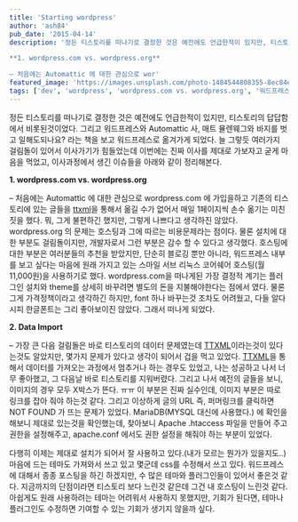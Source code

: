 ```yaml
---
title: 'Starting wordpress'
author: 'ash84'
pub_date: '2015-04-14'
description: '정든 티스토리를 떠나기로 결정한 것은 예전에도 언급한적이 있지만, 티스토리의 답답함에서 비롯된것이었다. 그리고 워드프레스와 Automattic 사, 매트 뮬렌웨그와 바지를 벗고 일해도되나요? 라는 책을 보고 워드프레스로 옮겨가게 되었다. 늘 그렇듯 여러가지 걸림돌이 있어서 이사가기가 힘들었는데 이번에는 진짜 이사를 제대로 가보자고 굳게 마음을 먹었고, 이사과정에서 생긴 이슈들을 아래와 같이 정리해본다.

**1. wordpress.com vs. wordpress.org**

– 처음에는 Automattic 에 대한 관심으로 wor'
featured_image: 'https://images.unsplash.com/photo-1484544808355-8ec84e534d75?ixlib=rb-0.3.5&ixid=eyJhcHBfaWQiOjEyMDd9&s=fc1407c2a550b0ebf3def8b81fa7b4a2&auto=format&fit=crop&w=1366&q=80'
tags: ['dev', 'wordpress', 'wordpress.com vs. wordpress.org', '워드프레스']
---
```



정든 티스토리를 떠나기로 결정한 것은 예전에도 언급한적이 있지만, 티스토리의 답답함에서 비롯된것이었다. 그리고 워드프레스와 Automattic 사, 매트 뮬렌웨그와 바지를 벗고 일해도되나요? 라는 책을 보고 워드프레스로 옮겨가게 되었다. 늘 그렇듯 여러가지 걸림돌이 있어서 이사가기가 힘들었는데 이번에는 진짜 이사를 제대로 가보자고 굳게 마음을 먹었고, 이사과정에서 생긴 이슈들을 아래와 같이 정리해본다.

**1. wordpress.com vs. wordpress.org**

– 처음에는 Automattic 에 대한 관심으로 wordpress.com 에 가입을하고 기존의 티스토리에 있는 글들을 [ttxml](https://wordpress.org/plugins/ttxml-importer/)을 통해서 옮길 수가 없어서 매일 1페이지씩 손수 옮기는 미친짓을 했다. 뭐, 그게 불편하긴 했지만, 그렇게 나쁘다고 생각하진 않았다. wordpress.org 의 문제는 호스팅과 그에 따르는 비용문제라는 점이다. 물론 설치에 대한 부분도 걸림돌이지만, 개발자로서 그런 부분은 감수 할 수 있다고 생각했다. 호스팅에 대한 부분은 여러분들의 추천을 받았지만, 단순히 블로깅 뿐만 아니라, 워드프레스 내부를 보고 싶다는 마음에 원래 가지고 있는 스마일 서브 리눅스 코어쉐어 호스팅(월 11,000원)을 사용하기로 했다. wordpress.com을 떠나게된 가장 결정적 계기는 플러그인 설치와 theme를 상세히 바꾸려면 별도의 돈을 지불해야한다는 점에서 였다. 물론 그게 가격정책이라고 생각하긴 하지만, font 하나 바꾸는것 조차도 어려웠고, 다들 알다시피 한글폰트는 그리 좋아보이진 않았다. 그래서 떠나게 되었다.

**2. Data Import**

– 가장 큰 다음 걸림돌은 바로 티스토리의 데이터 문제였는데 [TTXML](https://wordpress.org/plugins/ttxml-importer/)이라는것이 있다는것도 알았지만, 몇가지 문제가 있다고 생각이 되어서 겁을 먹고 있었다. [TTXML](https://wordpress.org/plugins/ttxml-importer/)을 통해서 데이터를 가져오는 과정에서 멈추거나 하는 경우도 있었고, 나는 성공하고 나서 너무 좋아했고, 그 다음날 바로 티스토리를 지워버렸다. 그리고 나서 예전의 글들을 보니, 이미지의 경우 모두 X박스가 뜬다. ㅠㅠ 이 부분은 진짜 실수인데, 이미지 부분은 따로 링크를 잡아 줘야 하는것 같다. 그리고 이상하게 글의 URL 즉, 퍼머링크를 클릭하면 NOT FOUND 가 뜨는 문제가 있었다. MariaDB(MYSQL 대신에 사용했다.) 에 확인을 해보니 제대로 있는것을 확인했는데, 찾아보니 Apache .htaccess 파일을 만들어 주고 권한을 설정해주고, apache.conf 에서도 권한 설정을 해줘야 하는 부분이 있었다.

다행히 이제는 제대로 설치가 되어서 잘 사용하고 있다.(내가 모르는 뭔가가 있을지도..) 마음에 드는 테마도 가져와서 쓰고 있고 몇군데 css를 수정해서 쓰고 있다. 워드프레스에 대해서 종종 포스팅을 하긴 하겠지만, 수 많은 테마와 플러그인들이 있어서 좋은것 같다. 지금까지의 단점이라면 티스토리 보다 느린것 같은데 그건 내 호스팅이 느린것 같다. 아쉽게도 원래 사용하려는 테마는 어려워서 사용하지 못했지만, 기회가 된다면, 테마나 플러그인도 수정하면 기여할 수 있는 기회가 생기지 않을까 싶다.



